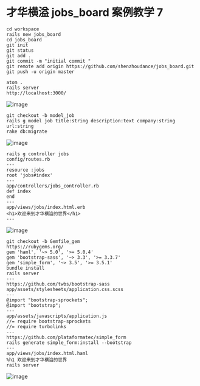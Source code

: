 # 才华横溢 jobs_board 案例教学 7

```
cd workspace
rails new jobs_board
cd jobs_board
git init
git status
git add .
git commit -m "initial commit "
git remote add origin https://github.com/shenzhoudance/jobs_board.git
git push -u origin master
```
```
atom .
rails server
http://localhost:3000/
```
![image](https://ws4.sinaimg.cn/large/006tKfTcgy1fpflfdsersj316q0xm4nx.jpg)
```
git checkout -b model_job
rails g model job title:string description:text company:string url:string
rake db:migrate
```
![image](https://ws3.sinaimg.cn/large/006tKfTcgy1fpflm7b1e4j31cq0judjv.jpg)
```
rails g controller jobs
config/routes.rb
---
resource :jobs
root 'jobs#index'
---
app/controllers/jobs_controller.rb
def index
end
---
app/views/jobs/index.html.erb
<h1>欢迎来到才华横溢的世界</h1>
---
```
![image](https://ws1.sinaimg.cn/large/006tKfTcgy1fpfluwiv4dj310y0eq0tm.jpg)

```
git checkout -b Gemfile_gem
https://rubygems.org/
gem 'haml', '~> 5.0', '>= 5.0.4'
gem 'bootstrap-sass', '~> 3.3', '>= 3.3.7'
gem 'simple_form', '~> 3.5', '>= 3.5.1'
bundle install
rails server
---
https://github.com/twbs/bootstrap-sass
app/assets/stylesheets/application.css.scss
---
@import "bootstrap-sprockets";
@import "bootstrap";
---
app/assets/javascripts/application.js
//= require bootstrap-sprockets
//= require turbolinks
---
https://github.com/plataformatec/simple_form
rails generate simple_form:install --bootstrap
---
app/views/jobs/index.html.haml
%h1 欢迎来到才华横溢的世界
rails server
```
![image](https://ws1.sinaimg.cn/large/006tKfTcgy1fpfluwiv4dj310y0eq0tm.jpg)
